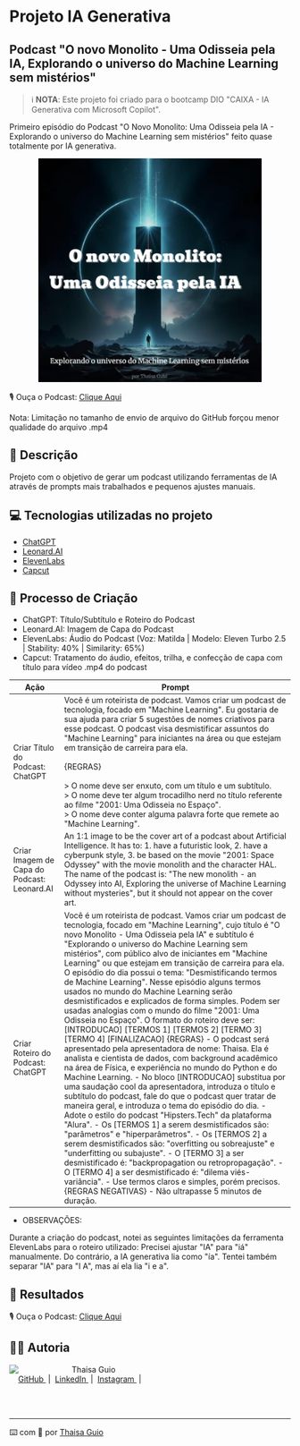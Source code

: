 # Projeto IA Generativa
## Podcast "O novo Monolito - Uma Odisseia pela IA, Explorando o universo do Machine Learning sem mistérios"

 > ℹ️ **NOTA**: Este projeto foi criado para o bootcamp DIO "CAIXA - IA Generativa com Microsoft Copilot".

Primeiro episódio do Podcast "O Novo Monolito: Uma Odisseia pela IA - Explorando o universo do Machine Learning sem mistérios" feito quase totalmente por IA generativa.

<p align="center">
<img 
    src="./assets/cover_podcast_spotify.png"
    width="400"
/>
</p>

<p align="center">

🎙️ Ouça o Podcast:  [Clique Aqui](https://github.com/thaisaguio/podcast_o_novo_monolito_uma_odisseia_pela_ia/blob/main/output/podcast_o_novo_monolito_uma_odisseia_pela_ia.mp4)
     
Nota:  Limitação no tamanho de envio de arquivo do GitHub forçou menor qualidade do arquivo .mp4 
</p>

## 📒 Descrição

Projeto com o objetivo de gerar um podcast utilizando ferramentas de IA através de prompts mais trabalhados e pequenos ajustes manuais.

## 💻 Tecnologias utilizadas no projeto

- [ChatGPT](https://chat.openai.com/) 
- [Leonard.AI](https://leonardo.ai/)
- [ElevenLabs](https://beta.elevenlabs.io/)
- [Capcut](https://www.capcut.com/pt-br/)

## 🧐 Processo de Criação

- ChatGPT: Título/Subtítulo e Roteiro do Podcast
- Leonard.AI: Imagem de Capa do Podcast 
- ElevenLabs: Áudio do Podcast (Voz: Matilda | Modelo: Eleven Turbo 2.5 | Stability: 40% |  Similarity: 65%)
- Capcut: Tratamento do áudio, efeitos, trilha, e confecção de capa com título para vídeo .mp4 do podcast

| Ação | Prompt |
| --- | --- |
| Criar Título do Podcast: ChatGPT | Você é um roteirista de podcast. Vamos criar um podcast de tecnologia, focado em "Machine Learning". Eu gostaria de sua ajuda para criar 5 sugestões de nomes criativos para esse podcast. O podcast visa desmistificar assuntos do "Machine Learning" para iniciantes na área ou que estejam em transição de carreira para ela. <br> <br> {REGRAS} <br> <br> > O nome deve ser enxuto, com um título e um subtítulo. <br>  > O nome deve ter algum trocadilho nerd no título referente ao filme "2001: Uma Odisseia no Espaço". <br> > O nome deve conter alguma palavra forte que remete ao "Machine Learning".|
| Criar Imagem de Capa do Podcast: Leonard.AI | An 1:1 image to be the cover art of a podcast about Artificial Intelligence. It has to: 1. have a futuristic look, 2. have a cyberpunk style, 3. be based on the movie "2001: Space Odyssey" with the movie monolith and the character HAL. The name of the podcast is: "The new monolith - an Odyssey into AI, Exploring the universe of Machine Learning without mysteries", but it should not appear on the cover art.|
| Criar Roteiro do Podcast: ChatGPT | Você é um roteirista de podcast. Vamos criar um podcast de tecnologia, focado em "Machine Learning", cujo título é "O novo Monolito - Uma Odisseia pela IA" e subtítulo é "Explorando o universo do Machine Learning sem mistérios", com público alvo de iniciantes em "Machine Learning" ou que estejam em transição de carreira para ela. O episódio do dia possui o tema: "Desmistificando termos de Machine Learning". Nesse episódio alguns termos usados no mundo do Machine Learning serão desmistificados e explicados de forma simples. Podem ser usadas analogias com o mundo do filme "2001: Uma Odisseia no Espaço".  O formato do roteiro deve ser: [INTRODUCAO] [TERMOS 1] [TERMOS 2] [TERMO 3] [TERMO 4] [FINALIZACAO]  {REGRAS} - O podcast será apresentado pela apresentadora de nome: Thaisa. Ela é analista e cientista de dados, com background acadêmico na área de Física, e experiência no mundo do Python e do Machine Learning. - No bloco [INTRODUCAO] substitua por uma saudação cool da apresentadora, introduza o título e subtítulo do podcast, fale do que o podcast quer tratar de maneira geral, e introduza o tema do episódio do dia. - Adote o estilo do podcast "Hipsters.Tech" da plataforma "Alura". - Os [TERMOS 1] a serem desmistificados são: "parâmetros" e "hiperparâmetros". - Os [TERMOS 2] a serem desmistificados são: "overfitting ou sobreajuste" e "underfitting ou subajuste". - O [TERMO 3] a ser desmistificado é: "backpropagation ou retropropagação". - O [TERMO 4] a ser desmistificado é: "dilema viés-variância". - Use termos claros e simples, porém precisos. {REGRAS NEGATIVAS} - Não ultrapasse 5 minutos de duração.|

- OBSERVAÇÕES:

Durante a criação do podcast, notei as seguintes limitações da ferramenta ElevenLabs para o roteiro utilizado:
Precisei ajustar "IA" para "iá" manualmente. Do contrário, a IA generativa lia como "ía". Tentei também separar "IA" para "I A", mas aí ela lia "i e a".

## 🚀 Resultados

🎙️ Ouça o Podcast: [Clique Aqui](output/podcast_o_novo_monolito_uma_odisseia_pela_ia.mp4) 

## 👨‍💻 Autoria

<p>
    <img 
      align=left 
      margin=10 
      width=100 
      src="/images/thaisa-guio.png"
    />
    <p>&nbsp&nbsp&nbspThaisa Guio<br>
    &nbsp&nbsp&nbsp
    <a 
        href="https://github.com/thaisaguio">
        GitHub
    </a>
    &nbsp;|&nbsp;
    <a 
        href="https://www.linkedin.com/thaisa-guio/">
        LinkedIn
    </a>
    &nbsp;|&nbsp;
    <a 
        href="https://www.instagram.com/thaisaguio">
        Instagram
    </a>
    &nbsp;|&nbsp;</p>
</p>
<br/><br/>
<p>

---

⌨️ com 💜 por [Thaisa Guio](https://github.com/thaisaguio)
